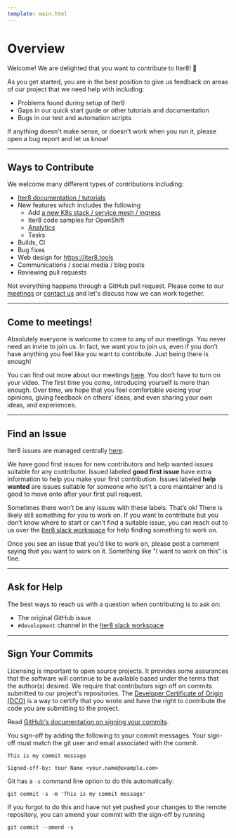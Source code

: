 ```yaml
---
template: main.html
---
```


# Overview

Welcome! We are delighted that you want to contribute to Iter8! 💖

As you get started, you are in the best position to give us feedback on areas of
our project that we need help with including:

* Problems found during setup of Iter8
* Gaps in our quick start guide or other tutorials and documentation
* Bugs in our test and automation scripts

If anything doesn't make sense, or doesn't work when you run it, please open a
bug report and let us know!

***

## Ways to Contribute

We welcome many different types of contributions including:

* [Iter8 documentation / tutorials](../tutorials)
* New features which includes the following
    * Add [a new K8s stack / service mesh / ingress](../newk8sstack)
    * Iter8 code samples for OpenShift
    * [Analytics](../analytics)
    * Tasks
* Builds, CI
* Bug fixes
* Web design for https://iter8.tools
* Communications / social media / blog posts
* Reviewing pull requests

Not everything happens through a GitHub pull request. Please come to our
[meetings](#come-to-meetings) or [contact us](../../getting-started/help) and let's discuss how we can work together. 

*** 

## Come to meetings!
Absolutely everyone is welcome to come to any of our meetings. You never need an
invite to join us. In fact, we want you to join us, even if you don’t have
anything you feel like you want to contribute. Just being there is enough!

You can find out more about our meetings [here](../../getting-started/help). You don’t have to turn on your video. The first time you come, introducing yourself is more than enough.
Over time, we hope that you feel comfortable voicing your opinions, giving
feedback on others’ ideas, and even sharing your own ideas, and experiences.

***

## Find an Issue

Iter8 issues are managed centrally [here](https://github.com/iter8-tools/iter8/issues).

We have good first issues for new contributors and help wanted issues suitable
for any contributor. Issued labeled **good first issue** have extra information to
help you make your first contribution. Issues labeled **help wanted** are issues
suitable for someone who isn't a core maintainer and is good to move onto after
your first pull request.

Sometimes there won’t be any issues with these labels. That’s ok! There is
likely still something for you to work on. If you want to contribute but you
don’t know where to start or can't find a suitable issue, you can reach out to us over the [Iter8 slack workspace](https://join.slack.com/t/iter8-tools/shared_invite/zt-awl2se8i-L0pZCpuHntpPejxzLicbmw) for help finding something to work on.

Once you see an issue that you'd like to work on, please post a comment saying
that you want to work on it. Something like "I want to work on this" is fine.

***

## Ask for Help

The best ways to reach us with a question when contributing is to ask on:

* The original GitHub issue
* `#development` channel in the [Iter8 slack workspace](https://join.slack.com/t/iter8-tools/shared_invite/zt-awl2se8i-L0pZCpuHntpPejxzLicbmw)

<!-- ## Pull Request Lifecycle

**TODO** -->
<!-- This is an optional section but we encourage you to think about your 
pull request process and help set expectations for both contributors and 
reviewers.

Instead of a fixed template, use these questions below as an exercise to uncover
the unwritten rules and norms your project has for both reviewers and
contributors. Using your answers, write a description of what a
contributor can expect during their pull request.

* When should contributors start to submit a PR - when it’s ready for review or
  as a work-in-progress?
* How do contributors signal that a PR is ready for review or that it’s not
  complete and still a work-in-progress?
* When should the contributor should expect initial review? The follow-up
  reviews?
* When and how should the author ping/bump when the pull request is ready for
  further review or appears stalled?
* How to handle stuck pull requests that you can’t seem to get reviewed?
* How to handle follow-up issues and pull requests?
* What kind of pull requests do you prefer: small scope, incremental value or
  feature complete?
* What should contributors do if they no longer want to follow-through with the
  PR? For example, will maintainers potentially refactor and use the code?
  Will maintainers close a PR if the contributor hasn’t responded in a specific
  timeframe?
* Once a PR is merged, what is the process for it getting into the next release?
* When does a contribution show up “live”?

Here are some examples from other projects:
 
* https://porter.sh/src/CONTRIBUTING.md#the-life-of-a-pull-request

-->

<!-- ## Development Environment Setup

**TODO** -->
<!-- Provide enough information so that someone can find your project on 
the weekend and get set up, build the code, test it and submit a pull request 
successfully without having to ask any questions. If there is a one-off tool
they need to install, of common error people run into, or useful script they
should run, document it here. 

Document any necessary tools, for example VS Code and recommended extensions.
You don’t have to document the beginner’s guide to these tools, but how they
are used within the scope of your project.

* How to get the source code
* How to get any dependencies
* How to build the source code
* How to run the project locally
* How to test the source code, unit and "integration" or "end-to-end"
* How to generate and preview the documentation locally
* Links to new user documentation videos and examples to get people started and
  understanding how to use the project

-->
***

## Sign Your Commits

Licensing is important to open source projects. It provides some assurances that
the software will continue to be available based under the terms that the
author(s) desired. We require that contributors sign off on commits submitted to
our project's repositories. The [Developer Certificate of Origin
(DCO)](https://developercertificate.org/) is a way to certify that you wrote and
have the right to contribute the code you are submitting to the project.

Read [GitHub's documentation on signing your commits](https://docs.github.com/en/github/authenticating-to-github/managing-commit-signature-verification/signing-commits).

You sign-off by adding the following to your commit messages. Your sign-off must
match the git user and email associated with the commit.

    This is my commit message

    Signed-off-by: Your Name <your.name@example.com>

Git has a `-s` command line option to do this automatically:

    git commit -s -m 'This is my commit message'

If you forgot to do this and have not yet pushed your changes to the remote
repository, you can amend your commit with the sign-off by running 

    git commit --amend -s 

<!-- ## Pull Request Checklist

When you submit your pull request, or you push new commits to it, our automated
systems will run some checks on your new code. We require that your pull request
passes these checks, but we also have more criteria than just that before we can
accept and merge it. We recommend that you check the following things locally
before you submit your code:

**TODO** -->
<!-- list both the automated and any manual checks performed by reviewers, it
is very helpful when the validations are automated in a script for example in a
Makefile target. Below is an example of a checklist:

* It passes tests: run the following command to run all of the tests locally:
  `make build test lint`
* Impacted code has new or updated tests
* Documentation created/updated
* We use [Azure DevOps, GitHub Actions, CircleCI]  to test all pull
  requests. We require that all tests succeed on a pull request before it is merged.

-->